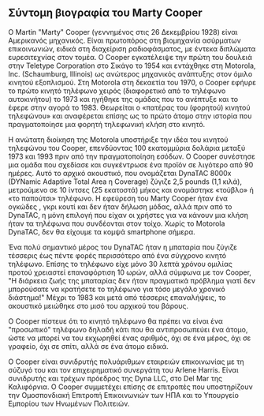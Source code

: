 ## Σύντομη βιογραφία του Marty Cooper

Ο Martin "Marty" Cooper (γεννημένος στις 26 Δεκεμβρίου 1928) είναι Αμερικανός μηχανικός. Είναι πρωτοπόρος στη βιομηχανία ασύρματων επικοινωνιών, ειδικά στη διαχείριση
ραδιοφάσματος, με έντεκα διπλώματα ευρεσιτεχνίας στον τομέα. Ο Cooper εγκατέλειψε την πρώτη του δουλειά στην Teletype Corporation στο Σικάγο το 1954 και εντάχθηκε στη Motorola, 
Inc. (Schaumburg, Illinois) ως ανώτερος μηχανικός ανάπτυξης στον όμιλο κινητού εξοπλισμού. Στη Motorola στη δεκαετία του 1970, ο Cooper εφήυρε το πρώτο κινητό τηλέφωνο χειρός
(διαφορετικό από το τηλέφωνο αυτοκινήτου) το 1973 και ηγήθηκε της ομάδας που το ανέπτυξε και το έφερε στην αγορά το 1983. Θεωρείται ο «πατέρας του (φορητού) κινητού τηλεφώνου»
και αναφέρεται επίσης ως το πρώτο άτομο στην ιστορία που πραγματοποίησε μια φορητή τηλεφωνική κλήση στο κινητό. 

Η ανώτατη διοίκηση της Motorola υποστήριξε την ιδέα του κινητού τηλεφώνου του Cooper, επενδύοντας 100 εκατομμύρια δολάρια μεταξύ 1973 και 1993 πριν από την πραγματοποίηση εσόδων. 
Ο Cooper συνέστησε μια ομάδα που σχεδίασε και συγκέντρωσε ένα προϊόν σε λιγότερο από 90 ημέρες. Αυτό το αρχικό ακουστικό, που ονομάζεται DynaTAC 8000x (DYNamic Adaptive Total Area
η Coverage) ζύγιζε 2,5 pounds (1,1 κιλά), μετρούμενο σε 10 ίντσες (25 εκατοστά) μήκος και ονομάστηκε «τούβλο» ή «το παπούτσι» τηλέφωνο. Η εφεύρεση του Marty Cooper ήταν ένα ογκώδες
, γκρι κουτί και δεν ήταν δήλωση μόδας, αλλά πριν από το DynaTAC, η μόνη επιλογή που είχαν οι χρήστες για να κάνουν μια κλήση ήταν τα τηλέφωνα που συνδέονται στον τοίχο. Χωρίς το
Motorola DynaTAC, δεν θα είχουμε τα κομψά smartphone σήμερα.

Ένα πολύ σημαντικό μέρος του DynaTAC ήταν η μπαταρία που ζύγιζε τέσσερις έως πέντε φορές περισσότερο από ένα σύγχρονο κινητό τηλέφωνο. Επίσης το τηλέφωνο είχε μόνο 30 λεπτά χρόνου
ομιλίας προτού χρειαστεί επαναφόρτιση 10 ωρών, αλλά σύμφωνα με τον Cooper, "Η διάρκεια ζωής της μπαταρίας δεν ήταν πραγματικά πρόβλημα γιατί δεν μπορούσατε να κρατήσετε το
τηλέφωνο για τόσο μεγάλο χρονικό διάστημα!" Μέχρι το 1983 και μετά από τέσσερις επαναλήψεις, το ακουστικό μειώθηκε στο μισό του αρχικού του βάρους.

Ο Cooper πίστευε ότι το κινητό τηλέφωνο θα πρέπει να είναι ένα "προσωπικό" τηλέφωνο δηλαδή κάτι που θα αντιπροσωπεύει ένα άτομο, ώστε να μπορεί να του εκχωρηθεί ένας αριθμός,
όχι σε ένα μέρος, όχι σε γραφείο, όχι σε σπίτι, αλλά σε ένα άτομο ειδικά.

Ο Cooper είναι συνιδρυτής πολυάριθμων εταιρειών επικοινωνίας με τη σύζυγό του και τον επιχειρηματικό συνεργάτη του Arlene Harris. Είναι συνιδρυτής και τρέχων πρόεδρος της Dyna 
LLC, στο Del Mar της Καλιφόρνια. Ο Cooper συμμετέχει επίσης σε επιτροπές που υποστηρίζουν την Ομοσπονδιακή Επιτροπή Επικοινωνιών των ΗΠΑ και το Υπουργείο Εμπορίου των Ηνωμένων
Πολιτειών.
